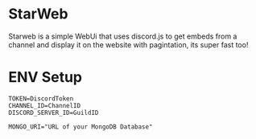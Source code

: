# StarWeb
Starweb is a simple WebUi that uses discord.js to get embeds from a channel and display it on the website with pagintation, its super fast too!

# ENV Setup
```env
TOKEN=DiscordToken
CHANNEL_ID=ChannelID
DISCORD_SERVER_ID=GuildID

MONGO_URI="URL of your MongoDB Database"
```
